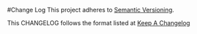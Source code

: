 #Change Log
This project adheres to [Semantic Versioning](http://semver.org/).

This CHANGELOG follows the format listed at [Keep A Changelog](http://keepachangelog.com/)
